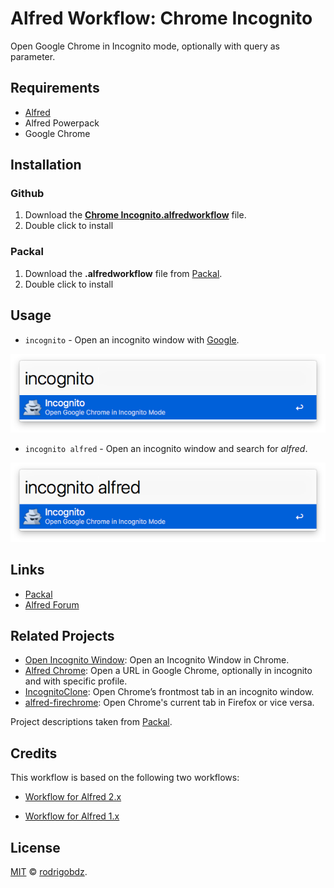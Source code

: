 # Alfred Workflow: Chrome Incognito

Open Google Chrome in Incognito mode, optionally with query as parameter.

## Requirements

- [Alfred](http://www.alfredapp.com/)
- Alfred Powerpack
- Google Chrome

## Installation

### Github

1.  Download the [**Chrome Incognito.alfredworkflow**](Chrome%20Incognito.alfredworkflow) file.
2.  Double click to install

### Packal

1.  Download the **.alfredworkflow** file from [Packal](http://www.packal.org/workflow/chrome-incognito).
2.  Double click to install

## Usage

- `incognito` - Open an incognito window with [Google](https://www.google.com/).

![Usage incognito without arguments](images/usage_incognito.png?raw=true "Example Usage")

- `incognito alfred` - Open an incognito window and search for _alfred_.

![Usage incognito with arguments](images/usage_incognito_query.png?raw=true "Example Usage")

## Links

- [Packal](http://www.packal.org/workflow/chrome-incognito)
- [Alfred Forum](https://www.alfredforum.com/topic/11484-workflow-chrome-incognito-open-google-chrome-in-incognito-mode/)

## Related Projects

- [Open Incognito Window](http://www.packal.org/workflow/incognitoclone): Open an Incognito Window in Chrome.
- [Alfred Chrome](https://github.com/ShogunPanda/alfred-chrome): Open a URL in Google Chrome, optionally in incognito and with specific profile.
- [IncognitoClone](http://www.packal.org/workflow/incognitoclone): Open Chrome’s frontmost tab in an incognito window.
- [alfred-firechrome](https://github.com/LeEnno/alfred-firechrome): Open Chrome's current tab in Firefox or vice versa.

Project descriptions taken from [Packal](http://www.packal.org/workflow-search?query=chrome+incognito).

## Credits

This workflow is based on the following two workflows:

- [Workflow for Alfred 2.x](https://github.com/sonnyhuynh/alfred2-chrome-incognito)

- [Workflow for Alfred 1.x](https://github.com/drezha/Alfred.App_Extensions/tree/master/Launch%20Chrome%20Incognito)

## License

[MIT](LICENSE) © [rodrigobdz](https://rodrigobdz.github.io/).
